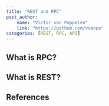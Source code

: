 ```yaml
---
title: "REST and RPC"
post_author:
    name: "Victor van Poppelen"
    link: "https://github.com/vvanpo"
categories: [REST, RPC, API]
---
```


## What is RPC?

## What is REST?

## References

[^1]: [Architectural Styles and the Design of Network-based Software Architectures](https://roy.gbiv.com/pubs/dissertation/top.htm)
